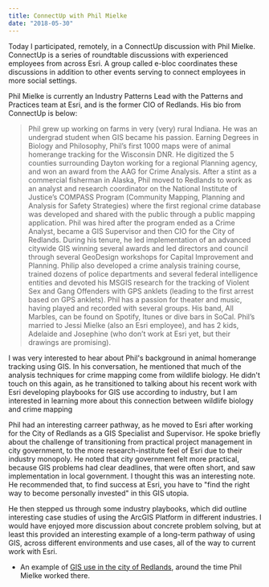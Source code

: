 ```yaml
---
title: ConnectUp with Phil Mielke
date: "2018-05-30"
---
```

Today I participated, remotely, in a ConnectUp discussion with Phil Mielke. ConnectUp is a series of roundtable discussions with experienced employees from across Esri. A group called e-bloc coordinates these discussions in addition to other events serving to connect employees in more social settings.

Phil Mielke is currently an Industry Patterns Lead with the Patterns and Practices team at Esri, and is the former CIO of Redlands. His bio from ConnectUp is below:

> Phil grew up working on farms in very (very) rural Indiana. He was an undergrad student when GIS became his passion. Earning Degrees in Biology and Philosophy, Phil’s first 1000 maps were of animal homerange tracking for the Wisconsin DNR. He digitized the 5 counties surrounding Dayton working for a regional Planning agency, and won an award from the AAG for Crime Analysis. After a stint as a commercial fisherman in Alaska, Phil moved to Redlands to work as an analyst and research coordinator on the National Institute of Justice’s COMPASS Program (Community Mapping, Planning and Analysis for Safety Strategies) where the first regional crime database was developed and shared with the public through a public mapping application. Phil was hired after the program ended as a Crime Analyst, became a GIS Supervisor and then CIO for the City of Redlands. During his tenure, he led implementation of an advanced citywide GIS winning several awards and led directors and council through several GeoDesign workshops for Capital Improvement and Planning. Philip also developed a crime analysis training course, trained dozens of police departments and several federal intelligence entities and devoted his MSGIS research for the tracking of Violent Sex and Gang Offenders with GPS anklets (leading to the first arrest based on GPS anklets). Phil has a passion for theater and music, having played and recorded with several groups. His band, All Marbles, can be found on Spotify, Itunes or dive bars in SoCal. Phil’s married to Jessi Mielke (also an Esri employee), and has 2 kids, Adelaide and Josephine (who don’t work at Esri yet, but their drawings are promising).

I was very interested to hear about Phil's background in animal homerange tracking using GIS. In his conversation, he mentioned that much of the analysis techniques for crime mapping come from wildlife biology. He didn't touch on this again, as he transitioned to talking about his recent work with Esri developing playbooks for GIS use according to industry, but I am interested in learning more about this connection between wildlife biology and crime mapping

Phil had an interesting carreer pathway, as he moved to Esri after working for the City of Redlands as a GIS Specialist and Supervisor. He spoke briefly about the challenge of transitioning from practical project management in city government, to the more research-institute feel of Esri due to their industry monopoly. He noted that city government felt more practical, because GIS problems had clear deadlines, that were often short, and saw implementation in local government. I thought this was an interesting note. He recommended that, to find success at Esri, you have to "find the right way to become personally invested" in this GIS utopia.

He then stepped us through some industry playbooks, which did outline interesting case studies of using the ArcGIS Platform in different industries. I would have enjoyed more discussion about concrete problem solving, but at least this provided an interesting example of a long-term pathway of using GIS, across different environments and use cases, all of the way to current work with Esri.

- An example of [GIS use in the city of Redlands](http://redlandsgis.blogspot.com/), around the time Phil Mielke worked there.
